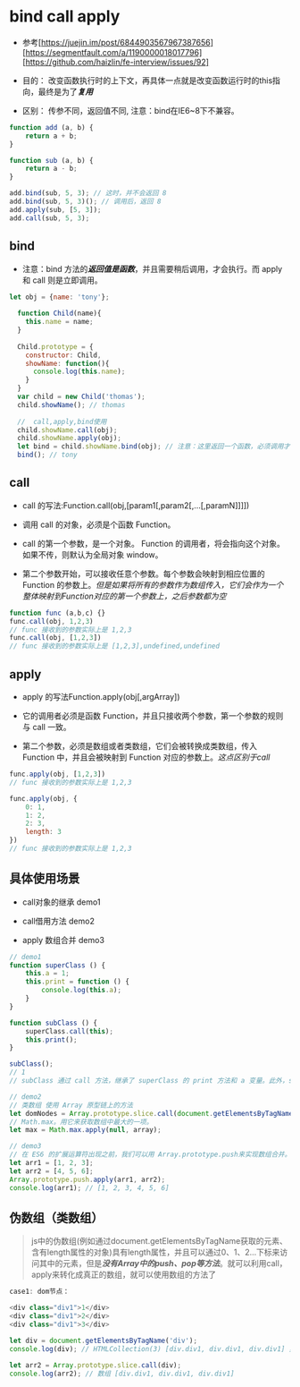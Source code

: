 # bind call apply

- 参考[https://juejin.im/post/6844903567967387656] [https://segmentfault.com/a/1190000018017796] [https://github.com/haizlin/fe-interview/issues/92]

- 目的： 改变函数执行时的上下文，再具体一点就是改变函数运行时的this指向，最终是为了***复用***

- 区别： 传参不同，返回值不同, 注意：bind在IE6~8下不兼容。

```js
function add (a, b) {
    return a + b;
}

function sub (a, b) {
    return a - b;
}

add.bind(sub, 5, 3); // 这时，并不会返回 8
add.bind(sub, 5, 3)(); // 调用后，返回 8
add.apply(sub, [5, 3]);
add.call(sub, 5, 3);
```

## bind

- 注意：bind 方法的***返回值是函数***，并且需要稍后调用，才会执行。而 apply 和 call 则是立即调用。

```js
let obj = {name: 'tony'};
  
  function Child(name){
    this.name = name;
  }
  
  Child.prototype = {
    constructor: Child,
    showName: function(){
      console.log(this.name);
    }
  }
  var child = new Child('thomas');
  child.showName(); // thomas
  
  //  call,apply,bind使用
  child.showName.call(obj);
  child.showName.apply(obj);
  let bind = child.showName.bind(obj); // 注意：这里返回一个函数，必须调用才能有结果
  bind(); // tony
```

## call

- call 的写法:Function.call(obj,[param1[,param2[,…[,paramN]]]])

- 调用 call 的对象，必须是个函数 Function。

- call 的第一个参数，是一个对象。 Function 的调用者，将会指向这个对象。如果不传，则默认为全局对象 window。

- 第二个参数开始，可以接收任意个参数。每个参数会映射到相应位置的 Function 的参数上。*但是如果将所有的参数作为数组传入，它们会作为一个整体映射到Function对应的第一个参数上，之后参数都为空*

```js
function func (a,b,c) {}
func.call(obj, 1,2,3)
// func 接收到的参数实际上是 1,2,3
func.call(obj, [1,2,3])
// func 接收到的参数实际上是 [1,2,3],undefined,undefined
```

## apply

- apply 的写法Function.apply(obj[,argArray])

- 它的调用者必须是函数 Function，并且只接收两个参数，第一个参数的规则与 call 一致。

- 第二个参数，必须是数组或者类数组，它们会被转换成类数组，传入 Function 中，并且会被映射到 Function 对应的参数上。*这点区别于call*

```js
func.apply(obj, [1,2,3])
// func 接收到的参数实际上是 1,2,3

func.apply(obj, {
    0: 1,
    1: 2,
    2: 3,
    length: 3
})
// func 接收到的参数实际上是 1,2,3
```

## 具体使用场景

- call对象的继承 demo1

- call借用方法 demo2

- apply 数组合并 demo3

```js
// demo1
function superClass () {
    this.a = 1;
    this.print = function () {
        console.log(this.a);
    }
}

function subClass () {
    superClass.call(this);
    this.print();
}

subClass();
// 1
// subClass 通过 call 方法，继承了 superClass 的 print 方法和 a 变量。此外，subClass 还可以扩展自己的其他方法

// demo2
// 类数组 使用 Array 原型链上的方法
let domNodes = Array.prototype.slice.call(document.getElementsByTagName("*"));
// Math.max。用它来获取数组中最大的一项。
let max = Math.max.apply(null, array);

// demo3
// 在 ES6 的扩展运算符出现之前，我们可以用 Array.prototype.push来实现数组合并。
let arr1 = [1, 2, 3];
let arr2 = [4, 5, 6];
Array.prototype.push.apply(arr1, arr2);
console.log(arr1); // [1, 2, 3, 4, 5, 6]
```

## 伪数组（类数组）

> js中的伪数组(例如通过document.getElementsByTagName获取的元素、含有length属性的对象)具有length属性，并且可以通过0、1、2…下标来访问其中的元素，但是***没有Array中的push、pop等方法***。就可以利用call，apply来转化成真正的数组，就可以使用数组的方法了

```js
case1: dom节点：

<div class="div1">1</div>
<div class="div1">2</div>
<div class="div1">3</div>

let div = document.getElementsByTagName('div');
console.log(div); // HTMLCollection(3) [div.div1, div.div1, div.div1] 里面包含length属性

let arr2 = Array.prototype.slice.call(div);
console.log(arr2); // 数组 [div.div1, div.div1, div.div1]
```
